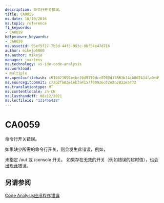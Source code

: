 ```yaml
---
description: 命令行开关错误。
title: CA0059
ms.date: 10/19/2016
ms.topic: reference
f1_keywords:
- CA0059
helpviewer_keywords:
- CA0059
ms.assetid: 95ef5f27-7b5d-44f3-993c-06f54e47d716
author: mikejo5000
ms.author: mikejo
manager: jmartens
ms.technology: vs-ide-code-analysis
ms.workload:
- multiple
ms.openlocfilehash: c610821698bcbe20d0170dce8263d13863b14cb862434fa0e491ee9472e2bd15
ms.sourcegitcommit: c72b2f603e1eb3a4157f00926df2e263831ea472
ms.translationtype: MT
ms.contentlocale: zh-CN
ms.lasthandoff: 08/12/2021
ms.locfileid: "121406418"
---
```

# <a name="ca0059"></a>CA0059
命令行开关错误。

如果缺少所需的命令行开关，则会发生此错误，例如，

未指定 /out 或 /console 开关。 如果存在无效的开关（例如错误的超时值），也会出现此错误。

## <a name="see-also"></a>另请参阅
[Code Analysis应用程序错误](../code-quality/code-analysis-application-errors.md)
